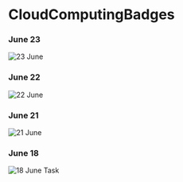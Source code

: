 # CloudComputingBadges

### June 23
![23 June](https://user-images.githubusercontent.com/39994054/123115158-81d1f600-d45d-11eb-9d34-f886391ff323.png)




### June 22
![22 June](https://user-images.githubusercontent.com/39994054/123033772-ec574780-d405-11eb-8d41-d22d8785b62a.png)



### June 21
![21 June](https://user-images.githubusercontent.com/39994054/122779384-6fc04e00-d2cb-11eb-828c-7a1dbec4f848.PNG)



### June 18
![18 June Task](https://user-images.githubusercontent.com/39994054/122568654-9bdb9500-d067-11eb-9036-ae28eea7d518.png)
